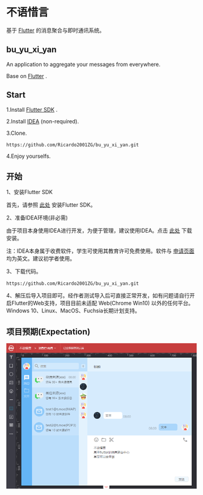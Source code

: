 # 不语惜言

基于 [Flutter](https://flutter.dev/) 的消息聚合与即时通讯系统。

## bu_yu_xi_yan

An application to aggregate your messages from everywhere.

Base on [Flutter](https://flutter.dev/) .

## Start

1.Install [Flutter SDK](https://flutter.dev/docs/get-started/install) .

2.Install [IDEA](https://www.jetbrains.com/idea/download/index.html) (non-required).

3.Clone.

```
https://github.com/Ricardo2001ZG/bu_yu_xi_yan.git
```

4.Enjoy yourselfs.

## 开始

1、安装Flutter SDK

首先，请参照 [此处](https://flutter.dev/docs/get-started/install) 安装Flutter SDK。

2、准备IDEA环境(非必需)

由于项目本身使用IDEA进行开发，为便于管理，建议使用IDEA。点击 [此处](https://www.jetbrains.com/idea/download/index.html) 下载安装。

注：IDEA本身属于收费软件，学生可使用其教育许可免费使用。软件与 [申请页面](https://www.jetbrains.com/community/education/#students) 均为英文。建议初学者使用。

3、下载代码。

```
https://github.com/Ricardo2001ZG/bu_yu_xi_yan.git
```

4、解压后导入项目即可。经作者测试导入后可直接正常开发，如有问题请自行开启Flutter的Web支持，项目目前未适配 Web(Chrome Win10) 以外的任何平台。Windows 10、Linux、MacOS、Fuchsia长期计划支持。

## 项目预期(Expectation)

![Expectation](PRD/index_page_3.png)